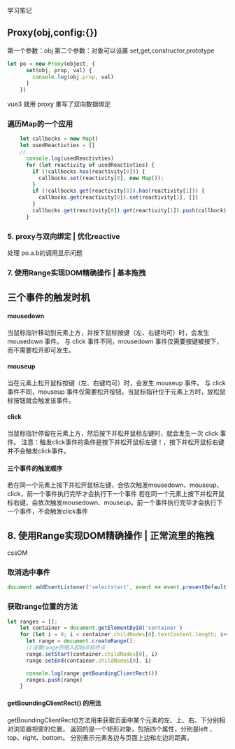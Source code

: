 学习笔记

## Proxy(obj,config:{})
第一个参数：obj
第二个参数：对象可以设置 set,get,constructor,prototype
```js
let po = new Proxy(object, {
      set(obj, prop, val) {
        console.log(obj.prop, val)
      }
    })
```
vue3 就用 proxy 重写了双向数据绑定

### 遍历Map的一个应用
```js
    let callbocks = new Map()
    let usedReactivties = []
    //...
      console.log(usedReactivties)
      for (let reactivity of usedReactivties) {
        if (!callbocks.has(reactivity[0])) {
          callbocks.set(reactivity[0], new Map());
        }
        if (!callbocks.get(reactivity[0]).has(reactivity[1])) {
          callbocks.get(reactivity[0]).set(reactivity[1], [])
        }
        callbocks.get(reactivity[0]).get(reactivity[1]).push(callbock)
      }
```
### 5. proxy与双向绑定 | 优化reactive
处理 po.a.b的调用显示问题

### 7. 使用Range实现DOM精确操作 | 基本拖拽


## 三个事件的触发时机
#### mousedown
当鼠标指针移动到元素上方，并按下鼠标按键（左、右键均可）时，会发生 mousedown 事件。
与 click 事件不同，mousedown 事件仅需要按键被按下，而不需要松开即可发生。

#### mouseup
当在元素上松开鼠标按键（左、右键均可）时，会发生 mouseup 事件。
与 click 事件不同，mouseup 事件仅需要松开按钮。当鼠标指针位于元素上方时，放松鼠标按钮就会触发该事件。

#### click
当鼠标指针停留在元素上方，然后按下并松开鼠标左键时，就会发生一次 click 事件。
注意：触发click事件的条件是按下并松开鼠标左键！，按下并松开鼠标右键并不会触发click事件。

#### 三个事件的触发顺序
若在同一个元素上按下并松开鼠标左键，会依次触发mousedown、mouseup、click，前一个事件执行完毕才会执行下一个事件
若在同一个元素上按下并松开鼠标右键，会依次触发mousedown、mouseup，前一个事件执行完毕才会执行下一个事件，不会触发click事件

## 8. 使用Range实现DOM精确操作 | 正常流里的拖拽
cssOM


### 取消选中事件
```js
document.addEventListener('selectstart', event => event.preventDefault())
```

### 获取range位置的方法
```js
let ranges = [];
    let container = document.getElementById('container')
    for (let i = 0; i < container.childNodes[0].textContent.length; i++) {
      let range = document.createRange();
      //设置range的插入起始点和终点
      range.setStart(container.childNodes[0], i)
      range.setEnd(container.childNodes[0], i)

      console.log(range.getBoundingClientRect())
      ranges.push(range)
    }
```
#### getBoundingClientRect() 的用法
getBoundingClientRect()方法用来获取页面中某个元素的左、上、右、下分别相对浏览器视窗的位置，
返回的是一个矩形对象，包括四个属性，分别是left 、top、right、bottom。
分别表示元素各边与页面上边和左边的距离。
